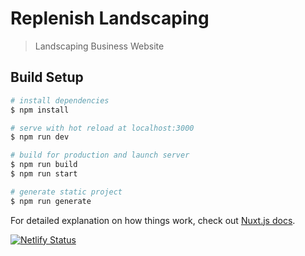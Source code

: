 # Replenish Landscaping

> Landscaping Business Website

## Build Setup

```bash
# install dependencies
$ npm install

# serve with hot reload at localhost:3000
$ npm run dev

# build for production and launch server
$ npm run build
$ npm run start

# generate static project
$ npm run generate
```

For detailed explanation on how things work, check out [Nuxt.js docs](https://nuxtjs.org).

[![Netlify Status](https://api.netlify.com/api/v1/badges/ce2844ac-0d52-46a6-a0cb-5a49f1f77e2d/deploy-status)](https://app.netlify.com/sites/optimistic-elion-75d28d/deploys)

